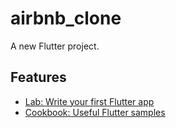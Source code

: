 # airbnb_clone

A new Flutter project.

## Features

- [Lab: Write your first Flutter app](https://flutter.dev/docs/get-started/codelab)
- [Cookbook: Useful Flutter samples](https://flutter.dev/docs/cookbook)
